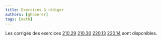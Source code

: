 ```yaml
---
title: Exercices à rédiger
authors: [ghaberer]
tags: [math]
---
```

Les corrigés des exercices
[210.29](http://einexau.cluster028.hosting.ovh.net/site/math/210.29.pdf)
[210.30](http://einexau.cluster028.hosting.ovh.net/site/math/210.30.pdf)
[220.13](http://einexau.cluster028.hosting.ovh.net/site/math/220.13.pdf)
[220.14](http://einexau.cluster028.hosting.ovh.net/site/math/220.14.pdf)
sont disponibles.

